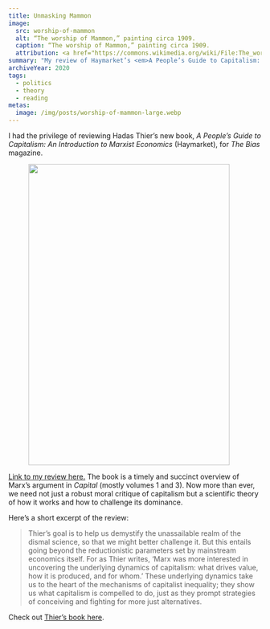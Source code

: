 ```yaml
---
title: Unmasking Mammon
image:
  src: worship-of-mammon
  alt: “The worship of Mammon,” painting circa 1909.
  caption: “The worship of Mammon,” painting circa 1909.
  attribution: <a href="https://commons.wikimedia.org/wiki/File:The_worship_of_Mammon.jpg">Wikimedia Commons</a>
summary: "My review of Haymarket’s <em>A People’s Guide to Capitalism: An Introduction to Marxist Economics</em>, for <em>The Bias</em> magazine."
archiveYear: 2020
tags:
  - politics
  - theory
  - reading
metas:
  image: /img/posts/worship-of-mammon-large.webp
---
```


I had the privilege of reviewing Hadas Thier’s new book, _A People’s Guide to Capitalism: An Introduction to Marxist Economics_ (Haymarket), for _The Bias_ magazine.

<figure class="book-list featured">
    <a class="img-link" href="#" target="_blank">
        <img src="/img/posts/peoples-guide-to-capitalism-regular.webp" width="400" height="600" alt="" />
    </a>
</figure>

[Link to my review here.](https://christiansocialism.com/hadas-thier-marx-haymarket-review/) The book is a timely and succinct overview of Marx’s argument in _Capital_ (mostly volumes 1 and 3). Now more than ever, we need not just a robust moral critique of capitalism but a scientific theory of how it works and how to challenge its dominance.

Here’s a short excerpt of the review:

> Thier’s goal is to help us demystify the unassailable realm of the dismal science, so that we might better challenge it. But this entails going beyond the reductionistic parameters set by mainstream economics itself. For as Thier writes, ‘Marx was more interested in uncovering the underlying dynamics of capitalism: what drives value, how it is produced, and for whom.’ These underlying dynamics take us to the heart of the mechanisms of capitalist inequality; they show us what capitalism is compelled to do, just as they prompt strategies of conceiving and fighting for more just alternatives.

Check out [Thier’s book here](https://www.haymarketbooks.org/books/1481-a-people-s-guide-to-capitalism).
